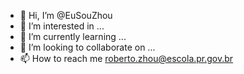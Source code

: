 - 👋 Hi, I’m @EuSouZhou
- 👀 I’m interested in ...
- 🌱 I’m currently learning ...
- 💞️ I’m looking to collaborate on ...
- 📫 How to reach me roberto.zhou@escola.pr.gov.br

<!---
EuSouZhou/EuSouZhou is a ✨ special ✨ repository because its `README.md` (this file) appears on your GitHub profile.
You can click the Preview link to take a look at your changes.
--->
